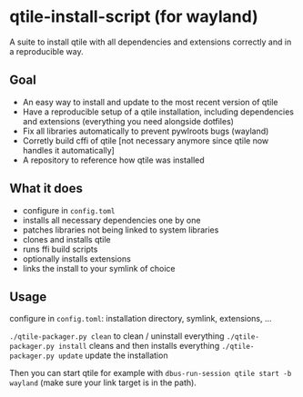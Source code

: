 # qtile-install-script (for wayland)
A suite to install qtile with all dependencies and extensions correctly and in a reproducible way.

## Goal

- An easy way to install and update to the most recent version of qtile 
- Have a reproducible setup of a qtile installation, including dependencies and extensions (everything you need alongside dotfiles)
- Fix all libraries automatically to prevent pywlroots bugs (wayland)
- Corretly build cffi of qtile [not necessary anymore since qtile now handles it automatically]
- A repository to reference how qtile was installed

## What it does

- configure in `config.toml`
- installs all necessary dependencies one by one
- patches libraries not being linked to system libraries
- clones and installs qtile
- runs ffi build scripts
- optionally installs extensions
- links the install to your symlink of choice

## Usage

configure in `config.toml`: installation directory, symlink, extensions, ...

`./qtile-packager.py clean` to clean / uninstall everything
`./qtile-packager.py install` cleans and then installs everything
`./qtile-packager.py update` update the installation

Then you can start qtile for example with `dbus-run-session qtile start -b wayland` (make sure your link target is in the path).
